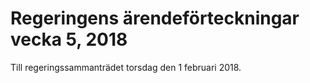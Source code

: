 # Regeringens ärendeförteckningar vecka 5, 2018

Till regeringssammanträdet torsdag den 1 februari 2018.

